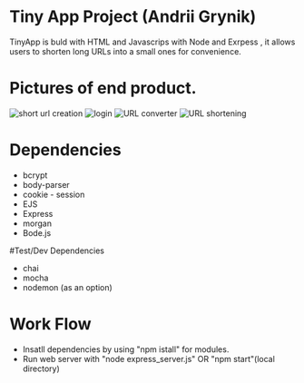 # Tiny App Project (Andrii Grynik)

TinyApp is buld with HTML and Javascrips with Node and Exrpess , it allows users to shorten long URLs into a small ones for convenience. 


# Pictures of end product.

![short url creation](https://user-images.githubusercontent.com/95922075/214937637-f409e284-1b89-4cbf-a12e-7db23ab2df9d.jpg)
![login](https://user-images.githubusercontent.com/95922075/214937643-73da5cb2-cb1f-4230-9811-74d4a2e74267.jpg)
![URL converter](https://user-images.githubusercontent.com/95922075/214937644-376f9caa-77a3-421b-829d-37570d0b6962.jpg)
![URL shortening](https://user-images.githubusercontent.com/95922075/214937646-f18cc24e-0d12-4cd7-9de6-e088c7b9ae9a.jpg)


# Dependencies
* bcrypt
* body-parser
* cookie - session
* EJS
* Express
* morgan
* Bode.js

#Test/Dev Dependencies
* chai
* mocha
* nodemon (as an option)

# Work Flow
* Insatll dependencies by using "npm istall" for modules. 
* Run web server with "node express_server.js" OR "npm start"(local directory)
